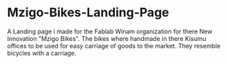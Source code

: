 # Mzigo-Bikes-Landing-Page
A Landing page i made for the Fablab Winam organization for there New Innovation "Mzigo Bikes". The bikes where handmade in there Kisumu offices to be used for easy carriage of goods to the market. They resemble bicycles with a carriage.
